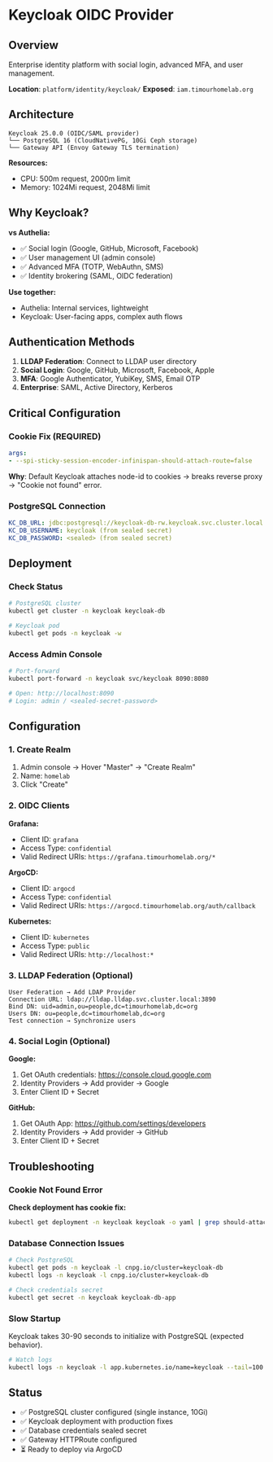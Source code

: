 # Keycloak OIDC Provider

## Overview

Enterprise identity platform with social login, advanced MFA, and user management.

**Location**: `platform/identity/keycloak/`
**Exposed**: `iam.timourhomelab.org`

## Architecture

```
Keycloak 25.0.0 (OIDC/SAML provider)
└── PostgreSQL 16 (CloudNativePG, 10Gi Ceph storage)
└── Gateway API (Envoy Gateway TLS termination)
```

**Resources:**
- CPU: 500m request, 2000m limit
- Memory: 1024Mi request, 2048Mi limit

## Why Keycloak?

**vs Authelia:**
- ✅ Social login (Google, GitHub, Microsoft, Facebook)
- ✅ User management UI (admin console)
- ✅ Advanced MFA (TOTP, WebAuthn, SMS)
- ✅ Identity brokering (SAML, OIDC federation)

**Use together:**
- Authelia: Internal services, lightweight
- Keycloak: User-facing apps, complex auth flows

## Authentication Methods

1. **LLDAP Federation**: Connect to LLDAP user directory
2. **Social Login**: Google, GitHub, Microsoft, Facebook, Apple
3. **MFA**: Google Authenticator, YubiKey, SMS, Email OTP
4. **Enterprise**: SAML, Active Directory, Kerberos

## Critical Configuration

### Cookie Fix (REQUIRED)

```yaml
args:
- --spi-sticky-session-encoder-infinispan-should-attach-route=false
```

**Why**: Default Keycloak attaches node-id to cookies → breaks reverse proxy → "Cookie not found" error.

### PostgreSQL Connection

```yaml
KC_DB_URL: jdbc:postgresql://keycloak-db-rw.keycloak.svc.cluster.local:5432/keycloak
KC_DB_USERNAME: keycloak (from sealed secret)
KC_DB_PASSWORD: <sealed> (from sealed secret)
```

## Deployment

### Check Status

```bash
# PostgreSQL cluster
kubectl get cluster -n keycloak keycloak-db

# Keycloak pod
kubectl get pods -n keycloak -w
```

### Access Admin Console

```bash
# Port-forward
kubectl port-forward -n keycloak svc/keycloak 8090:8080

# Open: http://localhost:8090
# Login: admin / <sealed-secret-password>
```

## Configuration

### 1. Create Realm

1. Admin console → Hover "Master" → "Create Realm"
2. Name: `homelab`
3. Click "Create"

### 2. OIDC Clients

**Grafana:**
- Client ID: `grafana`
- Access Type: `confidential`
- Valid Redirect URIs: `https://grafana.timourhomelab.org/*`

**ArgoCD:**
- Client ID: `argocd`
- Access Type: `confidential`
- Valid Redirect URIs: `https://argocd.timourhomelab.org/auth/callback`

**Kubernetes:**
- Client ID: `kubernetes`
- Access Type: `public`
- Valid Redirect URIs: `http://localhost:*`

### 3. LLDAP Federation (Optional)

```
User Federation → Add LDAP Provider
Connection URL: ldap://lldap.lldap.svc.cluster.local:3890
Bind DN: uid=admin,ou=people,dc=timourhomelab,dc=org
Users DN: ou=people,dc=timourhomelab,dc=org
Test connection → Synchronize users
```

### 4. Social Login (Optional)

**Google:**
1. Get OAuth credentials: https://console.cloud.google.com
2. Identity Providers → Add provider → Google
3. Enter Client ID + Secret

**GitHub:**
1. Get OAuth App: https://github.com/settings/developers
2. Identity Providers → Add provider → GitHub
3. Enter Client ID + Secret

## Troubleshooting

### Cookie Not Found Error

**Check deployment has cookie fix:**
```bash
kubectl get deployment -n keycloak keycloak -o yaml | grep should-attach-route
```

### Database Connection Issues

```bash
# Check PostgreSQL
kubectl get pods -n keycloak -l cnpg.io/cluster=keycloak-db
kubectl logs -n keycloak -l cnpg.io/cluster=keycloak-db

# Check credentials secret
kubectl get secret -n keycloak keycloak-db-app
```

### Slow Startup

Keycloak takes 30-90 seconds to initialize with PostgreSQL (expected behavior).

```bash
# Watch logs
kubectl logs -n keycloak -l app.kubernetes.io/name=keycloak --tail=100 -f
```

## Status

- ✅ PostgreSQL cluster configured (single instance, 10Gi)
- ✅ Keycloak deployment with production fixes
- ✅ Database credentials sealed secret
- ✅ Gateway HTTPRoute configured
- ⏳ Ready to deploy via ArgoCD
